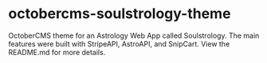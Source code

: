 # octobercms-soulstrology-theme
OctoberCMS theme for an Astrology Web App called Soulstrology. The main features were built with StripeAPI, AstroAPI, and SnipCart. View the README.md for more details. 
